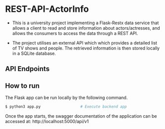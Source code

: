 # REST-API-ActorInfo
- This is a university project implementing a Flask-Restx data service that allows a client to read and store information about actors/actresses, and allows the consumers to access the data through a REST API.

- The project utilises an external API which which provides a detailed list of TV shows and people. The retrieved information is then stored locally in a SQLite database.

## API Endpoints


## How to run
The Flask app can be run locally by the following command.
```bash
$ python3 app.py                  # Execute backend app
```
Once the app starts, the swagger documentation of the application can be accessed at: http://localhost:5000/api/v1 
